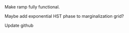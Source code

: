 Make ramp fully functional. 

Maybe add exponential HST phase to marginalization grid?

Update github
